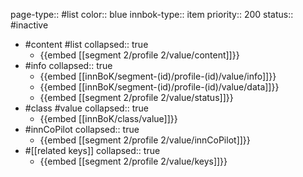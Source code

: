 page-type:: #list
color:: blue
innbok-type:: item
priority:: 200
status:: #inactive

- #content #list
  collapsed:: true
	- {{embed [[segment 2/profile 2/value/content]]}}
- #info
  collapsed:: true
	- {{embed [[innBoK/segment-(id)/profile-(id)/value/info]]}}
	- {{embed [[innBoK/segment-(id)/profile-(id)/value/data]]}}
	- {{embed [[segment 2/profile 2/value/status]]}}
- #class #value
  collapsed:: true
	- {{embed [[innBoK/class/value]]}}
- #innCoPilot
  collapsed:: true
	- {{embed [[segment 2/profile 2/value/innCoPilot]]}}
- #[[related keys]]
  collapsed:: true
	- {{embed [[segment 2/profile 2/value/keys]]}}


